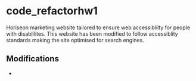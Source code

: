 # code_refactorhw1

Horiseon marketing website tailored to ensure web accessiblilty for people with disablilites. This website has been modified to follow accessiblity standards making the site optimised for search engines.

## Modifications 

* <title> element added.
* Images embeded to the webpage.
* "Search Engine Optimization" top right, linked to the bottom card.
* CSS selectore and properties are organized, commented and follow semantic structure.
* Footer not diplayed to mirror demo. 

### Horiseon Webpage Links
[webpage image]()
[Application URL](https://fasicasr.github.io/code_refactorhw1/)





